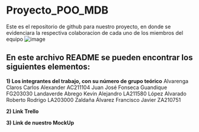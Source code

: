 # Proyecto_POO_MDB
Este es el repositorio de github para nuestro proyecto, en donde se evidenciara la respectiva colaboracion de cada uno de los miembros del equipo
![image](https://user-images.githubusercontent.com/79995182/115089981-d773aa80-9ed0-11eb-9057-cbb1d840ff46.png)

 ## En este archivo README se pueden encontrar los siguientes elementos:

**1) Los integrantes del trabajo, con su número de grupo teórico**
Alvarenga Claros	Carlos Alexander	AC211104
Juan José	Fonseca Guandique	FG203030
Landaverde Abrego	Kevin Alejandro	LA211580
López Alvarado	Roberto Rodrigo	LA203000
Zaldaña Álvarez	Francisco Javier	ZA210751

**2) Link Trello**

**3) Link de nuestro MockUp**
